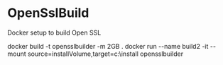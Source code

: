 # OpenSslBuild
Docker setup to build Open SSL

docker build -t opensslbuilder -m 2GB .
docker run --name build2 -it --mount source=installVolume,target=c:\install opensslbuilder